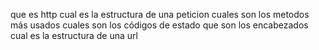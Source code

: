 que es http
cual es la estructura de una peticion
cuales son los metodos más usados
cuales son los códigos de estado
que son los encabezados
cual es la estructura de una url